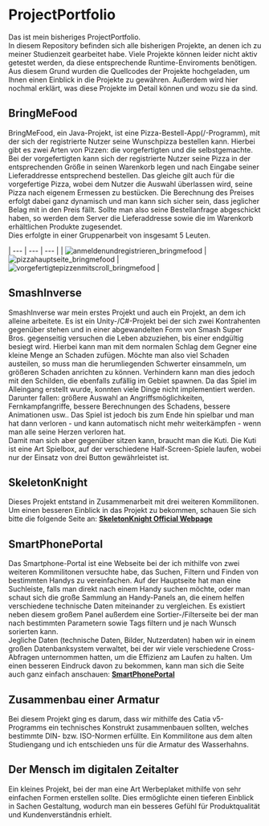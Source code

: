 # ProjectPortfolio

Das ist mein bisheriges ProjectPortfolio.  
In diesem Repository befinden sich alle bisherigen Projekte, an denen ich zu meiner Studienzeit gearbeitet habe. Viele Projekte können leider nicht aktiv getestet werden, da diese entsprechende Runtime-Enviroments benötigen.  
Aus diesem Grund wurden die Quellcodes der Projekte hochgeladen, um Ihnen einen Einblick in die Projekte zu gewähren. Außerdem wird hier nochmal erklärt, was diese Projekte im Detail können und wozu sie da sind.
 
## BringMeFood

BringMeFood, ein Java-Projekt, ist eine Pizza-Bestell-App(/-Programm), mit der sich der registrierte Nutzer seine Wunschpizza bestellen kann. Hierbei gibt es zwei Arten von Pizzen: die vorgefertigten und die selbstgemachte. Bei der vorgefertigten kann sich der registrierte Nutzer seine Pizza in der entsprechenden Größe in seinen Warenkorb legen und nach Eingabe seiner Lieferaddresse entsprechend bestellen. Das gleiche gilt auch für die vorgefertige Pizza, wobei dem Nutzer die Auswahl überlassen wird, seine Pizza nach eigenem Ermessen zu bestücken. Die Berechnung des Preises erfolgt dabei ganz dynamisch und man kann sich sicher sein, dass jeglicher Belag mit in den Preis fällt. Sollte man also seine Bestellanfrage abgeschickt haben, so werden dem Server die Lieferaddresse sowie die im Warenkorb erhältlichen Produkte zugesendet.  
Dies erfolgte in einer Gruppenarbeit von insgesamt 5 Leuten.
  
| --- | --- | --- |
| ![anmeldenundregistrieren_bringmefood](https://user-images.githubusercontent.com/18042056/35773068-0eadb5e4-0948-11e8-9531-11c400ee21a4.PNG) | ![pizzahauptseite_bringmefood](https://user-images.githubusercontent.com/18042056/35773100-d6c258e6-0948-11e8-904a-9c6ecd0285b7.PNG) | ![vorgefertigtepizzenmitscroll_bringmefood](https://user-images.githubusercontent.com/18042056/35773126-37193cfa-0949-11e8-99c8-9df03764ca2d.PNG)
 |
 
## SmashInverse

SmashInverse war mein erstes Projekt und auch ein Projekt, an dem ich alleine arbeitete. Es ist ein Unity-/C#-Projekt bei der sich zwei Kontrahenten gegenüber stehen und in einer abgewandelten Form von Smash Super Bros. gegenseitig versuchen die Leben abzuziehen, bis einer endgültig besiegt wird. Hierbei kann man mit dem normalen Schlag dem Gegner eine kleine Menge an Schaden zufügen. Möchte man also viel Schaden austeilen, so muss man die herumliegenden Schwerter einsammeln, um größeren Schaden anrichten zu können. Verhindern kann man dies jedoch mit den Schilden, die ebenfalls zufällig im Gebiet spawnen. Da das Spiel im Alleingang erstellt wurde, konnten viele Dinge nicht implementiert werden. Darunter fallen: größere Auswahl an Angriffsmöglichkeiten, Fernkampfangriffe, bessere Berechnungen des Schadens, bessere Animationen usw.. Das Spiel ist jedoch bis zum Ende hin spielbar und man hat dann verloren - und kann automatisch nicht mehr weiterkämpfen - wenn man alle seine Herzen verloren hat.  
Damit man sich aber gegenüber sitzen kann, braucht man die Kuti. Die Kuti ist eine Art Spielbox, auf der verschiedene Half-Screen-Spiele laufen, wobei nur der Einsatz von drei Button gewährleistet ist.
 
## SkeletonKnight

Dieses Projekt entstand in Zusammenarbeit mit drei weiteren Kommilitonen. Um einen besseren Einblick in das Projekt zu bekommen, schauen Sie sich bitte die folgende Seite an:
[**SkeletonKnight Official Webpage**](http://wiki.gamesmaster-hamburg.de/display/KS2/Project%3A+Skeleton+Knight)
 
## SmartPhonePortal

Das Smartphone-Portal ist eine Webseite bei der ich mithilfe von zwei weiteren Kommilitonen versuchte habe, das Suchen, Filtern und Finden von bestimmten Handys zu vereinfachen. Auf der Hauptseite hat man eine Suchleiste, falls man direkt nach einem Handy suchen möchte, oder man schaut sich die große Sammlung an Handy-Panels an, die einem helfen verschiedene technische Daten miteinander zu vergleichen. Es existiert neben diesem großem Panel außerdem eine Sortier-/Filterseite bei der man nach bestimmten Parametern sowie Tags filtern und je nach Wunsch sorierten kann.  
Jegliche Daten (technische Daten, Bilder, Nutzerdaten) haben wir in einem großen Datenbanksystem verwaltet, bei der wir viele verschiedene Cross-Abfragen unternommen hatten, um die Effizienz am Laufen zu halten. Um einen besseren Eindruck davon zu bekommen, kann man sich die Seite auch ganz einfach anschauen: [**SmartPhonePortal**](http://rdbs1718u02.pstud1.mt.haw-hamburg.de/main/index.php)
 
## Zusammenbau einer Armatur

Bei diesem Projekt ging es darum, dass wir mithilfe des Catia v5-Programms ein technisches Konstrukt zusammenbauen sollten, welches bestimmte DIN- bzw. ISO-Normen erfüllte. Ein Kommilitone aus dem alten Studiengang und ich entschieden uns für die Armatur des Wasserhahns. 
 
## Der Mensch im digitalen Zeitalter

Ein kleines Projekt, bei der man eine Art Werbeplaket mithilfe von sehr einfachen Formen erstellen sollte. Dies ermöglichte einen tieferen Einblick in Sachen Gestaltung, wodurch man ein besseres Gefühl für Produktqualität und Kundenverständnis erhielt.